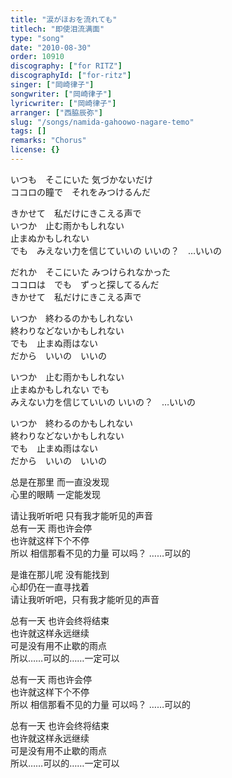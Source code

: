 ```yaml
---
title: "涙がほおを流れても"
titlech: "即使泪流满面"
type: "song"
date: "2010-08-30"
order: 10910
discography: ["for RITZ"]
discographyId: ["for-ritz"]
singer: ["岡崎律子"]
songwriter: ["岡崎律子"]
lyricwriter: ["岡崎律子"]
arranger: ["西脇辰弥"]
slug: "/songs/namida-gahoowo-nagare-temo"
tags: []
remarks: "Chorus"
license: {}
---
```


いつも　そこにいた 気づかないだけ   
ココロの瞳で　それをみつけるんだ   
  
きかせて　私だけにきこえる声で   
いつか　止む雨かもしれない   
止まぬかもしれない   
でも　みえない力を信じていいの いいの？　…いいの   
  
だれか　そこにいた みつけられなかった   
ココロは　でも　ずっと探してるんだ   
きかせて　私だけにきこえる声で   
  
いつか　終わるのかもしれない   
終わりなどないかもしれない   
でも　止まぬ雨はない   
だから　いいの　いいの   
  
いつか　止む雨かもしれない   
止まぬかもしれない でも　  
みえない力を信じていいの いいの？　…いいの   
  
いつか　終わるのかもしれない  
終わりなどないかもしれない   
でも　止まぬ雨はない   
だから　いいの　いいの   

<!-- 翻译 -->

总是在那里 而一直没发现   
心里的眼睛 一定能发现   
  
请让我听听吧 只有我才能听见的声音   
总有一天 雨也许会停   
也许就这样下个不停   
所以 相信那看不见的力量 可以吗？ ……可以的   
  
是谁在那儿呢 没有能找到   
心却仍在一直寻找着   
请让我听听吧，只有我才能听见的声音   
  
总有一天 也许会终将结束   
也许就这样永远继续   
可是没有用不止歇的雨点   
所以……可以的……一定可以   
  
总有一天 雨也许会停   
也许就这样下个不停   
所以 相信那看不见的力量 可以吗？ ……可以的   
  
总有一天 也许会终将结束   
也许就这样永远继续   
可是没有用不止歇的雨点   
所以……可以的……一定可以
